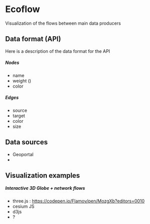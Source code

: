 # Ecoflow

Visualization of the flows between main data producers

## Data format (API)

Here is a description of the data format for the API

##### Nodes

- name
- weight ()
- color

##### Edges

- source
- target
- color
- size

## Data sources

- Geoportal 
- 

## Visualization examples

##### Interactive 3D Globe + network flows

- three.js : https://codepen.io/Flamov/pen/MozgXb?editors=0010
- cesium JS
- d3js
- ?



